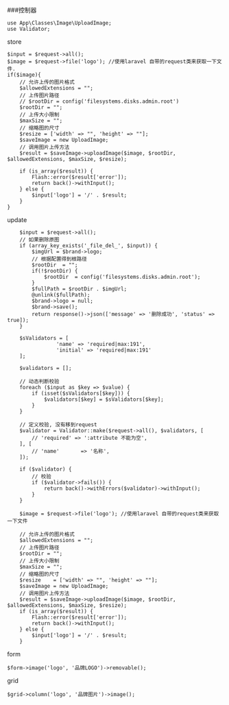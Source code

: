 ###控制器

	use App\Classes\Image\UploadImage;
	use Validator;

store

	$input = $request->all();
    $image = $request->file('logo'); //使用laravel 自带的request类来获取一下文件.
    if($image){
        // 允许上传的图片格式
        $allowedExtensions = "";
        // 上传图片路径
        // $rootDir = config('filesystems.disks.admin.root')
        $rootDir = "";
        // 上传大小限制
        $maxSize = "";
        // 缩略图的尺寸
        $resize = ['width' => "", 'height' => ""];
        $saveImage = new UploadImage;
        // 调用图片上传方法
        $result = $saveImage->uploadImage($image, $rootDir, $allowedExtensions, $maxSize, $resize);

        if (is_array($result)) {
            Flash::error($result['error']);
            return back()->withInput();
        } else {
            $input['logo'] = '/' . $result;
        }
    }

update

        $input = $request->all();
        // 如果删除原图
        if (array_key_exists('_file_del_', $input)) {
            $imgUrl = $brand->logo;
            // 根据配置得到根路径
            $rootDir  = "";
            if(!$rootDir) {
                $rootDir  = config('filesystems.disks.admin.root');
            }
            $fullPath = $rootDir . $imgUrl;
            @unlink($fullPath);
            $brand->logo = null;
            $brand->save();
            return response()->json(['message' => '删除成功', 'status' => true]);
        }
        
        $sValidators = [
                    'name' => 'required|max:191',
                    'initial' => 'required|max:191'
        ];

        $validators = [];

        // 动态判断校验
        foreach ($input as $key => $value) {
            if (isset($sValidators[$key])) {
                $validators[$key] = $sValidators[$key];
            }
        }

        // 定义校验, 没有移到request
        $validator = Validator::make($request->all(), $validators, [
            // 'required' => ':attribute 不能为空',
        ], [
            // 'name'       => '名称',
        ]);

        if ($validator) {
            // 校验
            if ($validator->fails()) {
                return back()->withErrors($validator)->withInput();
            }
        }

        $image = $request->file('logo'); //使用laravel 自带的request类来获取一下文件

        // 允许上传的图片格式
        $allowedExtensions = "";
        // 上传图片路径
        $rootDir = "";
        // 上传大小限制
        $maxSize = "";
        // 缩略图的尺寸
        $resize    = ['width' => "", 'height' => ""];
        $saveImage = new UploadImage;
        // 调用图片上传方法
        $result = $saveImage->uploadImage($image, $rootDir, $allowedExtensions, $maxSize, $resize);
        if (is_array($result)) {
            Flash::error($result['error']);
            return back()->withInput();
        } else {
            $input['logo'] = '/' . $result;
        }
form

	$form->image('logo', '品牌LOGO')->removable();
grid

	$grid->column('logo', '品牌图片')->image();